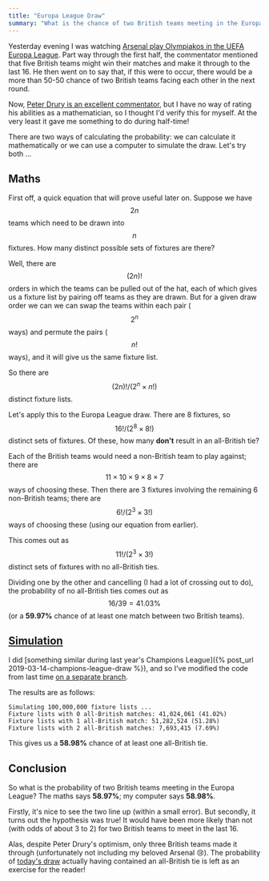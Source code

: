```yaml
---
title: "Europa League Draw"
summary: "What is the chance of two British teams meeting in the Europa League last 16?" 
---
```


Yesterday evening I was watching [Arsenal play Olympiakos in the UEFA Europa League](https://www.bbc.co.uk/sport/football/51623263).
Part way through the first half, the commentator mentioned that five British teams might win their matches and make it through to the last 16.
He then went on to say that, if this were to occur, there would be a more than 50-50 chance of two British teams facing each other in the next round.

Now, [Peter Drury is an excellent commentator](https://www.youtube.com/watch?v=rZG0DX0U0Bs), but I have no way of rating his abilities as a mathematician, so I thought I'd verify this for myself.
At the very least it gave me something to do during half-time!

There are two ways of calculating the probability: we can calculate it mathematically or we can use a computer to simulate the draw.
Let's try both ...

## Maths

First off, a quick equation that will prove useful later on.
Suppose we have $$2n$$ teams which need to be drawn into $$n$$ fixtures.
How many distinct possible sets of fixtures are there?

Well, there are $$(2n)!$$ orders in which the teams can be pulled out of the hat, each of which gives us a fixture list by pairing off teams as they are drawn.
But for a given draw order we can we can swap the teams within each pair ($$2^n$$ ways) and permute the pairs ($$n!$$ ways), and it will give us the same fixture list.

So there are $$(2n)!/(2^n \times n!)$$ distinct fixture lists.

Let's apply this to the Europa League draw. There are 8 fixtures, so $$16!/(2^8 \times 8!)$$ distinct sets of fixtures. Of these, how many **don't** result in an all-British tie?

Each of the British teams would need a non-British team to play against; there are $$11 \times 10 \times 9 \times 8 \times 7$$ ways of choosing these.
Then there are 3 fixtures involving the remaining 6 non-British teams; there are $$6!/(2^3 \times 3!)$$ ways of choosing these (using our equation from earlier).

This comes out as $$11!/(2^3 \times 3!)$$ distinct sets of fixtures with no all-British ties.

Dividing one by the other and cancelling (I had a lot of crossing out to do), the probability of no all-British ties comes out as $$16/39 = 41.03\%$$ (or a **59.97%** chance of at least one match between two British teams).

## [Simulation](https://youtu.be/__G4RrlGmVk?t=71)

I did [something similar during last year's Champions League]({% post_url 2019-03-14-champions-league-draw %}), and so I've modified the code from last time [on a separate branch](https://github.com/djcarter85/ChampionsLeagueDraw/tree/europa-league-draw).

The results are as follows:

```
Simulating 100,000,000 fixture lists ...
Fixture lists with 0 all-British matches: 41,024,061 (41.02%)
Fixture lists with 1 all-British match: 51,282,524 (51.28%)
Fixture lists with 2 all-British matches: 7,693,415 (7.69%)
```

This gives us a **58.98%** chance of at least one all-British tie.

## Conclusion

So what is the probability of two British teams meeting in the Europa League?
The maths says **58.97%**; my computer says **58.98%**.

Firstly, it's nice to see the two line up (within a small error).
But secondly, it turns out the hypothesis was true!
It would have been more likely than not (with odds of about 3 to 2) for two British teams to meet in the last 16.

Alas, despite Peter Drury's optimism, only three British teams made it through (unfortunately not including my beloved Arsenal 😢).
The probability of [today's draw](https://www.bbc.co.uk/sport/football/51674681) actually having contained an all-British tie is left as an exercise for the reader!